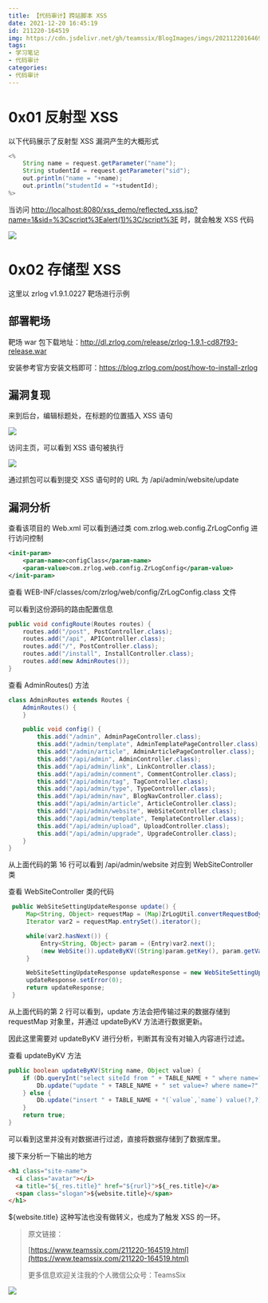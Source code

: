 ```yaml
---
title: 【代码审计】跨站脚本 XSS
date: 2021-12-20 16:45:19
id: 211220-164519
img: https://cdn.jsdelivr.net/gh/teamssix/BlogImages/imgs/202112201646981.png
tags:
- 学习笔记
- 代码审计
categories:
- 代码审计
---
```


# 0x01 反射型 XSS

以下代码展示了反射型 XSS 漏洞产生的大概形式

```java
<%
    String name = request.getParameter("name");
    String studentId = request.getParameter("sid");
    out.println("name = "+name);
    out.println("studentId = "+studentId);
%>
```

当访问 [http://localhost:8080/xss_demo/reflected_xss.jsp?name=1&sid=%3Cscript%3Ealert(1)%3C/script%3E](http://localhost:8080/xss_demo/reflected_xss.jsp?name=1&sid=alert(1)) 时，就会触发 XSS 代码

![](https://cdn.jsdelivr.net/gh/teamssix/BlogImages/imgs/202112201646020.png)

# 0x02 存储型 XSS

这里以 zrlog v1.9.1.0227 靶场进行示例

## 部署靶场

靶场 war 包下载地址：http://dl.zrlog.com/release/zrlog-1.9.1-cd87f93-release.war

安装参考官方安装文档即可：https://blog.zrlog.com/post/how-to-install-zrlog

## 漏洞复现

来到后台，编辑标题处，在标题的位置插入 XSS 语句

![](https://cdn.jsdelivr.net/gh/teamssix/BlogImages/imgs/202112201646981.png)

访问主页，可以看到 XSS 语句被执行

![](https://cdn.jsdelivr.net/gh/teamssix/BlogImages/imgs/202112201646003.png)

通过抓包可以看到提交 XSS 语句时的 URL 为 /api/admin/website/update

## 漏洞分析

查看该项目的 Web.xml 可以看到通过类 com.zrlog.web.config.ZrLogConfig 进行访问控制

```xml
<init-param>
	<param-name>configClass</param-name>
	<param-value>com.zrlog.web.config.ZrLogConfig</param-value>
</init-param>
```

 查看 WEB-INF/classes/com/zrlog/web/config/ZrLogConfig.class 文件

可以看到这份源码的路由配置信息

```java
public void configRoute(Routes routes) {
    routes.add("/post", PostController.class);
    routes.add("/api", APIController.class);
    routes.add("/", PostController.class);
    routes.add("/install", InstallController.class);
    routes.add(new AdminRoutes());
}
```

查看 AdminRoutes() 方法

```java
class AdminRoutes extends Routes {
    AdminRoutes() {
    }

    public void config() {
        this.add("/admin", AdminPageController.class);
        this.add("/admin/template", AdminTemplatePageController.class);
        this.add("/admin/article", AdminArticlePageController.class);
        this.add("/api/admin", AdminController.class);
        this.add("/api/admin/link", LinkController.class);
        this.add("/api/admin/comment", CommentController.class);
        this.add("/api/admin/tag", TagController.class);
        this.add("/api/admin/type", TypeController.class);
        this.add("/api/admin/nav", BlogNavController.class);
        this.add("/api/admin/article", ArticleController.class);
        this.add("/api/admin/website", WebSiteController.class);
        this.add("/api/admin/template", TemplateController.class);
        this.add("/api/admin/upload", UploadController.class);
        this.add("/api/admin/upgrade", UpgradeController.class);
    }
}
```

从上面代码的第 16 行可以看到 /api/admin/website 对应到 WebSiteController 类

查看 WebSiteController 类的代码

```java
 public WebSiteSettingUpdateResponse update() {
     Map<String, Object> requestMap = (Map)ZrLogUtil.convertRequestBody(this.getRequest(), Map.class);
     Iterator var2 = requestMap.entrySet().iterator();

     while(var2.hasNext()) {
         Entry<String, Object> param = (Entry)var2.next();
         (new WebSite()).updateByKV((String)param.getKey(), param.getValue());
     }

     WebSiteSettingUpdateResponse updateResponse = new WebSiteSettingUpdateResponse();
     updateResponse.setError(0);
     return updateResponse;
 }
```

从上面代码的第 2 行可以看到，update 方法会把传输过来的数据存储到 requestMap 对象里，并通过 updateByKV 方法进行数据更新。

因此这里需要对 updateByKV 进行分析，判断其有没有对输入内容进行过滤。

查看 updateByKV 方法

```java
public boolean updateByKV(String name, Object value) {
    if (Db.queryInt("select siteId from " + TABLE_NAME + " where name=?", name) != null) {
        Db.update("update " + TABLE_NAME + " set value=? where name=?", value, name);
    } else {
        Db.update("insert " + TABLE_NAME + "(`value`,`name`) value(?,?)", value, name);
    }
    return true;
}
```

可以看到这里并没有对数据进行过滤，直接将数据存储到了数据库里。

接下来分析一下输出的地方

```html
<h1 class="site-name">
  <i class="avatar"></i>
  <a title="${_res.title}" href="${rurl}">${_res.title}</a>
  <span class="slogan">${website.title}</span>
</h1>
```

${website.title} 这种写法也没有做转义，也成为了触发 XSS 的一环。

> 原文链接：
>
> [https://www.teamssix.com/211220-164519.html](https://www.teamssix.com/211220-164519.html)
>
> 更多信息欢迎关注我的个人微信公众号：TeamsSix

![](https://cdn.jsdelivr.net/gh/teamssix/BlogImages/imgs/TeamsSix_Subscription_Logo2.png)
